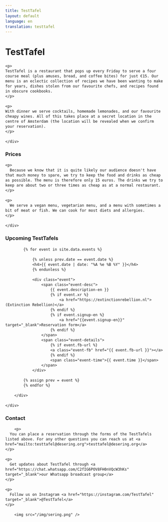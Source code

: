 ```yaml
---
title: TestTafel
layout: default
language: en
translation: testtafel
---
```


<div class="row">
	<div class="container">
		<h1>TestTafel</h1>

    <p>
    TestTafel is a restaurant that pops up every Friday to serve a four course meal (plus amuses, bread, and coffee bites) for just €15. Our menu is an eclectic collection of recipes we have been wanting to make for years, dishes stolen from our favourite chefs, and recipes found in obscure cookbooks. 
    </p>

    <p>
    With dinner we serve cocktails, homemade lemonades, and our favourite cheapy wines. All of this takes place at a secret location in the centre of Amsterdam (the location will be revealed when we confirm your reservation). 
    </p>

	</div>
</div>

<div class="row">
	<div class="container">
		<h3>Prices</h3>

    <p>
      Because we know that it is quite likely our audience doesn't have that much money to spare, we try to keep the food and drinks as cheap as possible. The menu is therefore only 15 euros. The drinks we try to keep are about two or three times as cheap as at a normal restaurant.
    </p>

    <p>
      We serve a vegan menu, vegetarian menu, and a menu with sometimes a bit of meat or fish. We can cook for most diets and allergies.
    </p>

	</div>
</div>

<div class="row">
	<div class="container">
		<div class="agenda">
			<h3>Upcoming TestTafels</h3>

			{% for event in site.data.events %}

				{% unless prev.date == event.date %}
			    <h4>{{ event.date | date: "%A %e %B %Y" }}</h4>
				{% endunless %}

				<div class="event">
					<span class="event-desc">
						{{ event.description-en }}
						{% if event.xr %}
							<a href="https://extinctionrebellion.nl">(Extinction Rebellion)</a>
						{% endif %}
						{% if event.signup-en %}
							<a href="{{event.signup-en}}" target="_blank">Reservation form</a>
						{% endif %}
					</span>
					<span class="event-details">
						{% if event.fb-url %}
						<a class="event-fb" href="{{ event.fb-url }}"></a>
						{% endif %}
						<span class="event-time">{{ event.time }}</span>
					</span>
				</div>

			{% assign prev = event %}
			{% endfor %}

		</div>

	</div>
</div>


<div class="row">
	<div class="container">
		<h3>Contact</h3>

		<p>
      You can place a reservation through the forms of the TestTafels listed above. For any other questions you can reach us at <a href="mailto:testtafel@desering.org">testtafel@desering.org</a> 
    </p>
    
    <p>
      Get updates about TestTafel through <a href="https://chat.whatsapp.com/C2fIG6POV8FH0nVQcW3hKs" target="_blank">our Whatsapp broadcast group</a>
    </p>
    
    <p>
      Follow us on Instagram <a href="https://instagram.com/TestTafel" target="_blank">@TestTafel</a>
    </p>

		<img src="/img/sering.png" />
  </div>
</div>
